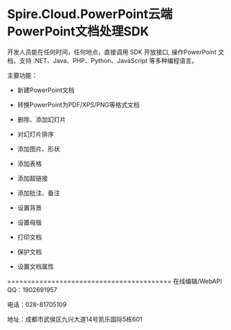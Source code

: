 # Spire.Cloud.PowerPoint云端PowerPoint文档处理SDK

开发人员能在任何时间，任何地点，直接调用 SDK 开放接口, 操作PowerPoint 文档，支持 .NET、Java、PHP、Python、JavaScript 等多种编程语言。

主要功能：

* 新建PowerPoint文档

* 转换PowerPoint为PDF/XPS/PNG等格式文档

* 删除、添加幻灯片

* 对幻灯片排序

* 添加图片、形状

* 添加表格

* 添加超链接

* 添加批注、备注

* 设置背景

* 设置母版

* 打印文档

* 保护文档

* 设置文档属性

=========================================
在线编辑/WebAPI QQ：1902691957

电话：028-81705109

地址：成都市武侯区九兴大道14号凯乐国际5栋601
